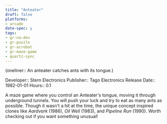 ```yaml
---
title: "Anteater"
draft: false
platforms:
- arcade
date-spec: y
tags:
- gr-na-dev
- gr-puzzle 
- gr-acrobat 
- gr-maze-game 
- quartz-sync
---
```


(oneliner:: An anteater catches ants with its tongue.)

Developer:: Stern Electronics
Publisher:: Tago Electronics
Release Date:: 1982-01-01
Hours:: 0.1

A maze game where you control an Anteater's tongue, moving it through underground tunnels. You will push your luck and try to eat as many ants as possible. Though it wasn't a hit at the time, the unique concept inspired clones like *Aardvark* (1986), *Oil Well* (1983), and *Pipeline Run* (1990). Worth checking out if you want something unusual!